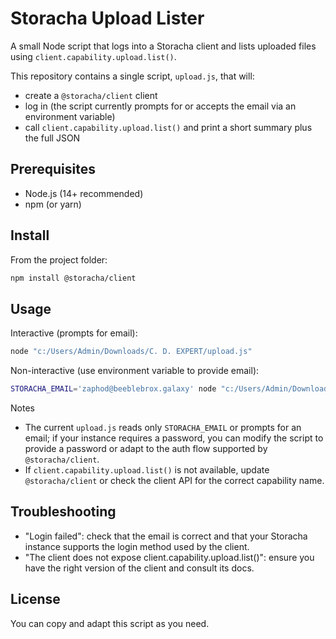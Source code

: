 # Storacha Upload Lister

A small Node script that logs into a Storacha client and lists uploaded files using `client.capability.upload.list()`.

This repository contains a single script, `upload.js`, that will:

- create a `@storacha/client` client
- log in (the script currently prompts for or accepts the email via an environment variable)
- call `client.capability.upload.list()` and print a short summary plus the full JSON

## Prerequisites

- Node.js (14+ recommended)
- npm (or yarn)

## Install

From the project folder:

```bash
npm install @storacha/client
```

## Usage

Interactive (prompts for email):

```bash
node "c:/Users/Admin/Downloads/C. D. EXPERT/upload.js"
```

Non-interactive (use environment variable to provide email):

```bash
STORACHA_EMAIL='zaphod@beeblebrox.galaxy' node "c:/Users/Admin/Downloads/C. D. EXPERT/upload.js"
```

Notes
- The current `upload.js` reads only `STORACHA_EMAIL` or prompts for an email; if your instance requires a password, you can modify the script to provide a password or adapt to the auth flow supported by `@storacha/client`.
- If `client.capability.upload.list()` is not available, update `@storacha/client` or check the client API for the correct capability name.

## Troubleshooting

- "Login failed": check that the email is correct and that your Storacha instance supports the login method used by the client.
- "The client does not expose client.capability.upload.list()": ensure you have the right version of the client and consult its docs.

## License

You can copy and adapt this script as you need.
